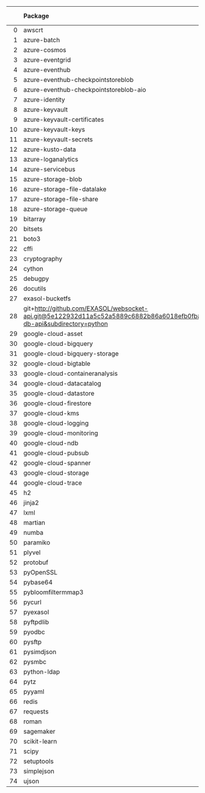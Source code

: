 <!-- markdown-link-check-disable -->

|    | Package                                                                                                                       | Version in 8.2.0     | Version in           | Status   |
|---:|:------------------------------------------------------------------------------------------------------------------------------|:---------------------|:---------------------|:---------|
|  0 | awscrt                                                                                                                        | 0.20.9               | 0.20.9               |          |
|  1 | azure-batch                                                                                                                   | 14.2.0               | 14.2.0               |          |
|  2 | azure-cosmos                                                                                                                  | 4.6.0                | 4.6.0                |          |
|  3 | azure-eventgrid                                                                                                               | 4.19.0               | 4.19.0               |          |
|  4 | azure-eventhub                                                                                                                | 5.11.7               | 5.11.7               |          |
|  5 | azure-eventhub-checkpointstoreblob                                                                                            | 1.1.4                | 1.1.4                |          |
|  6 | azure-eventhub-checkpointstoreblob-aio                                                                                        | 1.1.4                | 1.1.4                |          |
|  7 | azure-identity                                                                                                                | 1.16.0               | 1.16.0               |          |
|  8 | azure-keyvault                                                                                                                | 4.2.0                | 4.2.0                |          |
|  9 | azure-keyvault-certificates                                                                                                   | 4.8.0                | 4.8.0                |          |
| 10 | azure-keyvault-keys                                                                                                           | 4.9.0                | 4.9.0                |          |
| 11 | azure-keyvault-secrets                                                                                                        | 4.8.0                | 4.8.0                |          |
| 12 | azure-kusto-data                                                                                                              | 4.4.0                | 4.4.0                |          |
| 13 | azure-loganalytics                                                                                                            | 0.1.1                | 0.1.1                |          |
| 14 | azure-servicebus                                                                                                              | 7.12.1               | 7.12.1               |          |
| 15 | azure-storage-blob                                                                                                            | 12.19.1              | 12.19.1              |          |
| 16 | azure-storage-file-datalake                                                                                                   | 12.14.0              | 12.14.0              |          |
| 17 | azure-storage-file-share                                                                                                      | 12.15.0              | 12.15.0              |          |
| 18 | azure-storage-queue                                                                                                           | 12.9.0               | 12.9.0               |          |
| 19 | bitarray                                                                                                                      | 2.9.2                | 2.9.2                |          |
| 20 | bitsets                                                                                                                       | 0.8.4                | 0.8.4                |          |
| 21 | boto3                                                                                                                         | 1.34.98              | 1.34.98              |          |
| 22 | cffi                                                                                                                          | 1.16.0               | 1.16.0               |          |
| 23 | cryptography                                                                                                                  | 42.0.6               | 42.0.6               |          |
| 24 | cython                                                                                                                        | 3.0.10               | 3.0.10               |          |
| 25 | debugpy                                                                                                                       | 1.8.1                | 1.8.1                |          |
| 26 | docutils                                                                                                                      | 0.21.2               | 0.21.2               |          |
| 27 | exasol-bucketfs                                                                                                               | 0.9.0                | 0.9.0                |          |
| 28 | git+http://github.com/EXASOL/websocket-api.git@5e122932d11a5c52a5889c6882b86a6018efb0fb#egg=exasol-db-api&subdirectory=python | No version specified | No version specified |          |
| 29 | google-cloud-asset                                                                                                            | 3.26.1               | 3.26.1               |          |
| 30 | google-cloud-bigquery                                                                                                         | 3.21.0               | 3.21.0               |          |
| 31 | google-cloud-bigquery-storage                                                                                                 | 2.25.0               | 2.25.0               |          |
| 32 | google-cloud-bigtable                                                                                                         | 2.23.1               | 2.23.1               |          |
| 33 | google-cloud-containeranalysis                                                                                                | 2.14.3               | 2.14.3               |          |
| 34 | google-cloud-datacatalog                                                                                                      | 3.19.0               | 3.19.0               |          |
| 35 | google-cloud-datastore                                                                                                        | 2.19.0               | 2.19.0               |          |
| 36 | google-cloud-firestore                                                                                                        | 2.16.0               | 2.16.0               |          |
| 37 | google-cloud-kms                                                                                                              | 2.21.4               | 2.21.4               |          |
| 38 | google-cloud-logging                                                                                                          | 3.10.0               | 3.10.0               |          |
| 39 | google-cloud-monitoring                                                                                                       | 2.21.0               | 2.21.0               |          |
| 40 | google-cloud-ndb                                                                                                              | 2.3.1                | 2.3.1                |          |
| 41 | google-cloud-pubsub                                                                                                           | 2.21.1               | 2.21.1               |          |
| 42 | google-cloud-spanner                                                                                                          | 3.46.0               | 3.46.0               |          |
| 43 | google-cloud-storage                                                                                                          | 2.16.0               | 2.16.0               |          |
| 44 | google-cloud-trace                                                                                                            | 1.13.3               | 1.13.3               |          |
| 45 | h2                                                                                                                            | 4.1.0                | 4.1.0                |          |
| 46 | jinja2                                                                                                                        | 3.1.4                | 3.1.4                |          |
| 47 | lxml                                                                                                                          | 5.2.1                | 5.2.1                |          |
| 48 | martian                                                                                                                       | 2.0.post1            | 2.0.post1            |          |
| 49 | numba                                                                                                                         | 0.59.1               | 0.59.1               |          |
| 50 | paramiko                                                                                                                      | 3.4.0                | 3.4.0                |          |
| 51 | plyvel                                                                                                                        | 1.5.1                | 1.5.1                |          |
| 52 | protobuf                                                                                                                      | 4.25.3               | 4.25.3               |          |
| 53 | pyOpenSSL                                                                                                                     | 24.1.0               | 24.1.0               |          |
| 54 | pybase64                                                                                                                      | 1.3.2                | 1.3.2                |          |
| 55 | pybloomfiltermmap3                                                                                                            | 0.5.7                | 0.5.7                |          |
| 56 | pycurl                                                                                                                        | 7.45.3               | 7.45.3               |          |
| 57 | pyexasol                                                                                                                      | 0.25.2               | 0.25.2               |          |
| 58 | pyftpdlib                                                                                                                     | 1.5.9                | 1.5.9                |          |
| 59 | pyodbc                                                                                                                        | 5.1.0                | 5.1.0                |          |
| 60 | pysftp                                                                                                                        | 0.2.9                | 0.2.9                |          |
| 61 | pysimdjson                                                                                                                    | 6.0.2                | 6.0.2                |          |
| 62 | pysmbc                                                                                                                        | 1.0.25.1             | 1.0.25.1             |          |
| 63 | python-ldap                                                                                                                   | 3.4.4                | 3.4.4                |          |
| 64 | pytz                                                                                                                          | 2024.1               | 2024.1               |          |
| 65 | pyyaml                                                                                                                        | 6.0.1                | 6.0.1                |          |
| 66 | redis                                                                                                                         | 5.0.4                | 5.0.4                |          |
| 67 | requests                                                                                                                      | 2.31.0               | 2.31.0               |          |
| 68 | roman                                                                                                                         | 4.2                  | 4.2                  |          |
| 69 | sagemaker                                                                                                                     | 2.218.1              | 2.218.1              |          |
| 70 | scikit-learn                                                                                                                  | 1.4.2                | 1.4.2                |          |
| 71 | scipy                                                                                                                         | 1.13.0               | 1.13.0               |          |
| 72 | setuptools                                                                                                                    | 70.0.0               | 70.0.0               |          |
| 73 | simplejson                                                                                                                    | 3.19.2               | 3.19.2               |          |
| 74 | ujson                                                                                                                         | 5.9.0                | 5.9.0                |          |